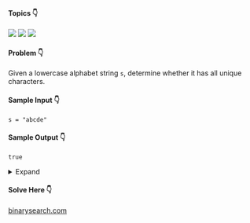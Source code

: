 #### Topics :point_down:
![](https://img.shields.io/badge/-hash--map-wheat) 
![](https://img.shields.io/badge/-hash--set-wheat)
![](https://img.shields.io/badge/-string-wheat)

#### Problem :point_down:
Given a lowercase alphabet string `s`, determine whether it has all unique characters.
#### Sample Input :point_down:
```
s = "abcde"
```
#### Sample Output :point_down:
```
true
```
<details>
<summary>Expand</summary>

#### Python :point_down:
```py
def solve(s):
    d = {}
    for i in s:
        if d.get(i, 0):
            return False
        else:
            d[i] = 1

    return True
```
#### Time Complexity :point_down:
```
O(n)
```
#### Space Complexity :point_down:
```
O(n)
```
#### Python :point_down:
```py
def solve(s):
    t = set()
    for i in s:
        if i in t:
            return False
        else:
            t.add(i)

    return True
```
#### Time Complexity :point_down:
```
O(n)
```
#### Space Complexity :point_down:
```
O(n)
```
#### Python :point_down:
```py
def solve(s):
    return len(set(s)) == len(s)
```
#### Time Complexity :point_down:
```
O(n)
```
#### Space Complexity :point_down:
```
O(n)
```
</details>

#### Solve Here :point_down:
[binarysearch.com](https://binarysearch.com/problems/A-Unique-String)
